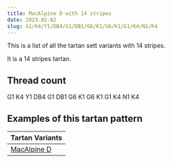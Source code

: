 ```yaml
---
title: MacAlpine D with 14 stripes
date: 2023-02-02
slug: G1/K4/Y1/DB4/G1/DB1/G6/K1/G6/K1/G1/K4/N1/K4
---
```

This is a list of all the tartan sett variants with 14 stripes.

It is a 14 stripes tartan.


## Thread count
G1 K4 Y1 DB4 G1 DB1 G6 K1 G6 K1 G1 K4 N1 K4

## Examples of this tartan pattern

| Tartan Variants |
|---------------|
| [MacAlpine D](/variants/g1/k4/y1/db4/g1/db1/g6/k1/g6/k1/g1/k4/n1/k4-db00004c-g004c00-k000000-nd0d0d0-yffff00)||
